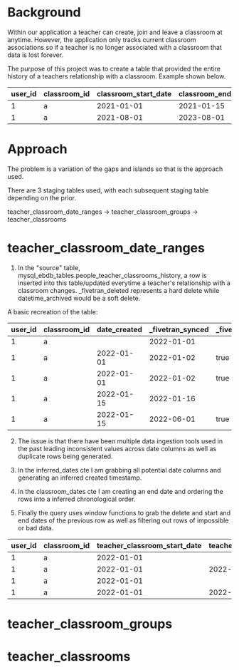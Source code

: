 # Background
Within our application a teacher can create, join and leave a classroom at anytime. However, the application only tracks current classroom associations so if a teacher is no longer associated with a classroom that data is lost forever.

The purpose of this project was to create a table that provided the entire history of a teachers relationship with a classroom. Example shown below.

| user_id | classroom_id | classroom_start_date | classroom_end_date |
|---------|--------------|----------------------|--------------------|
| 1       | a            | 2021-01-01           | 2021-01-15         |
| 1       | a            | 2021-08-01           | 2023-08-01         |

# Approach
The problem is a variation of the gaps and islands so that is the approach used.

There are 3 staging tables used, with each subsequent staging table depending on the prior.

teacher_classroom_date_ranges -> teacher_classroom_groups -> teacher_classrooms

# teacher_classroom_date_ranges
1. In the "source" table, mysql_ebdb_tables.people_teacher_classrooms_history, a row is inserted into this table/updated everytime a teacher's relationship with a classroom changes. _fivetran_deleted represents a hard delete while datetime_archived would be a soft delete.

A basic recreation of the table:

| user_id | classroom_id | date_created | _fivetran_synced | _fivetran_deleted |
|---------|--------------|--------------|------------------|-------------------|
| 1       | a            |              | 2022-01-01       |                   |
| 1       | a            | 2022-01-01   | 2022-01-02       | true              |
| 1       | a            | 2022-01-01   | 2022-01-02       | true              |
| 1       | a            | 2022-01-15   | 2022-01-16       |                   |
| 1       | a            | 2022-01-15   | 2022-06-01       | true              |

2. The issue is that there have been multiple data ingestion tools used in the past leading inconsistent values across date columns as well as duplicate rows being generated.



5. In the inferred_dates cte I am grabbing all potential date columns and generating an inferred created timestamp.
6. In the classroom_dates cte I am creating an end date and ordering the rows into a inferred chronological order.
7. Finally the query uses window functions to grab the delete and start and end dates of the previous row as well as filtering out rows of impossible or bad data.

| user_id | classroom_id | teacher_classroom_start_date | teacher_classroom_end_date | is_deleted | is_previous_row_deleted | previous_teacher_classroom_start_date | previous_teacher_classroom_end_date |
|---------|--------------|------------------------------|----------------------------|------------|-------------------------|---------------------------------------|-------------------------------------|
| 1       | a            | 2022-01-01                   |                            |            | false                   |                                       |                                     |
| 1       | a            | 2022-01-01                   | 2022-01-02                 | true       | false                   | 2022-01-01                            |                                     |
| 1       | a            | 2022-01-01                   |                            |            | true                    | 2022-01-01                            | 2022-01-02                          |
| 1       | a            | 2022-01-01                   | 2022-06-01                 | true       | false                   | 2022-01-01                            |                                     |

# teacher_classroom_groups

# teacher_classrooms

